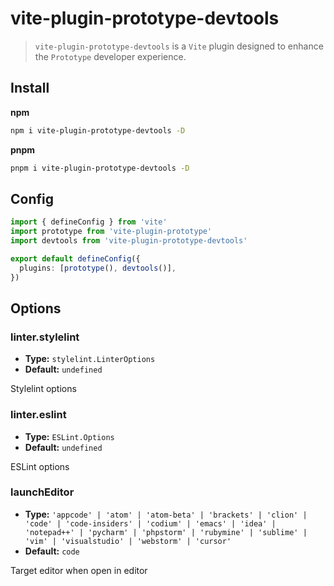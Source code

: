 # vite-plugin-prototype-devtools

> `vite-plugin-prototype-devtools` is a `Vite` plugin designed to enhance the `Prototype` developer experience.

## Install

**npm**

```bash
npm i vite-plugin-prototype-devtools -D
```

**pnpm**

```bash
pnpm i vite-plugin-prototype-devtools -D
```

## Config

```ts
import { defineConfig } from 'vite'
import prototype from 'vite-plugin-prototype'
import devtools from 'vite-plugin-prototype-devtools'

export default defineConfig({
  plugins: [prototype(), devtools()],
})
```

## Options

### linter.stylelint

- **Type:** `stylelint.LinterOptions`
- **Default:** `undefined`

Stylelint options

### linter.eslint

- **Type:** `ESLint.Options`
- **Default:** `undefined`

ESLint options

### launchEditor

- **Type:** `'appcode' | 'atom' | 'atom-beta' | 'brackets' | 'clion' | 'code' | 'code-insiders' | 'codium' | 'emacs' | 'idea' | 'notepad++' | 'pycharm' | 'phpstorm' | 'rubymine' | 'sublime' | 'vim' | 'visualstudio' | 'webstorm' | 'cursor'`
- **Default:** `code`

Target editor when open in editor

